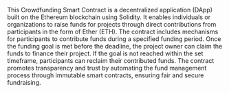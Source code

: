 This Crowdfunding Smart Contract is a decentralized application (DApp) built on the Ethereum 
blockchain using Solidity. It enables individuals or organizations to raise funds for 
projects through direct contributions from participants in the form of Ether (ETH). 
The contract includes mechanisms for participants to contribute funds during a specified 
funding period. Once the funding goal is met before the deadline, the project owner can 
claim the funds to finance their project. If the goal is not reached within the set 
timeframe, participants can reclaim their contributed funds. The contract promotes 
transparency and trust by automating the fund management process through immutable 
smart contracts, ensuring fair and secure fundraising.
